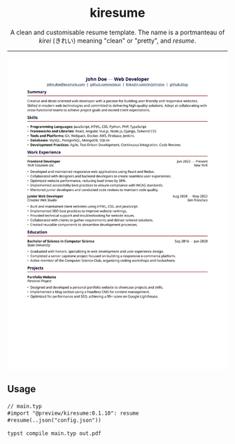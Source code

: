 <div align="center">

# kiresume

A clean and customisable resume template. The name is a portmanteau of _kirei_ (きれい) meaning "clean" or "pretty", and _resume_.

---

<picture>
  <img src="https://github.com/alpoi/kiresume/blob/v0.1.10/examples/example.svg" alt="an example of the resume template in use" />
</picture>

</div>

## Usage

```typ
// main.typ
#import "@preview/kiresume:0.1.10": resume
#resume(..json("config.json"))
```

```bash
typst compile main.typ out.pdf
```
